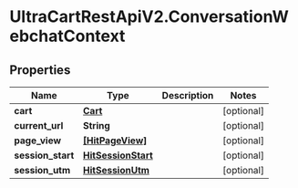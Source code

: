 # UltraCartRestApiV2.ConversationWebchatContext

## Properties

Name | Type | Description | Notes
------------ | ------------- | ------------- | -------------
**cart** | [**Cart**](Cart.md) |  | [optional] 
**current_url** | **String** |  | [optional] 
**page_view** | [**[HitPageView]**](HitPageView.md) |  | [optional] 
**session_start** | [**HitSessionStart**](HitSessionStart.md) |  | [optional] 
**session_utm** | [**HitSessionUtm**](HitSessionUtm.md) |  | [optional] 


